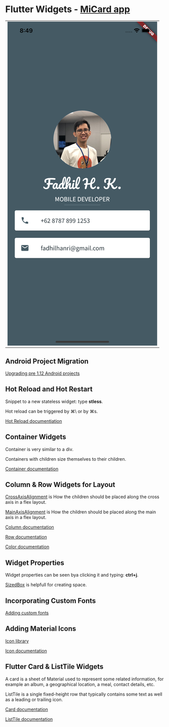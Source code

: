 # Flutter Widgets - [MiCard app](https://github.com/londonappbrewery/mi_card_flutter)

|                        |
|:----------------------:|
| ![](images/img_1.png)  |

## Android Project Migration

[Upgrading pre 1.12 Android projects](https://flutter.dev/go/android-project-migration)

## Hot Reload and Hot Restart

Snippet to a new stateless widget: type **stless**.

Hot reload can be triggered by ⌘\ or by ⌘s.

[Hot Reload documentiation](https://flutter.dev/docs/development/tools/hot-reload)

## Container Widgets

Container is very similar to a div.

Containers with children size themselves to their children.

[Container documentation](https://api.flutter.dev/flutter/widgets/Container-class.html)

## Column & Row Widgets for Layout

[CrossAxisAlignment](https://api.flutter.dev/flutter/rendering/CrossAxisAlignment-class.html) is How the children should be placed along the cross axis in a flex layout.

[MainAxisAlignment](https://api.flutter.dev/flutter/rendering/MainAxisAlignment-class.html) is How the children should be placed along the main axis in a flex layout.

[Column documentation](https://api.flutter.dev/flutter/widgets/Column-class.html)

[Row documentation](https://api.flutter.dev/flutter/widgets/Row-class.html)

[Color documentation](https://api.flutter.dev/flutter/dart-ui/Color-class.html)

## Widget Properties

Widget properties can be seen bya clicking it and typing: **ctrl+j**.

[SizedBox](https://api.flutter.dev/flutter/widgets/SizedBox-class.html) is helpfull for creating space.

## Incorporating Custom Fonts 

[Adding custom fonts](https://flutter.dev/docs/cookbook/design/fonts#from-packages)

## Adding Material Icons

[Icon library](https://www.materialpalette.com/icons)

[Icon documentation](https://api.flutter.dev/flutter/widgets/Icon-class.html)

## Flutter Card & ListTile Widgets

A card is a sheet of Material used to represent some related information, for example an album, a geographical location, a meal, contact details, etc.

ListTile is a single fixed-height row that typically contains some text as well as a leading or trailing icon.

[Card documentation](https://api.flutter.dev/flutter/material/Card-class.html)

[ListTile documentation](https://api.flutter.dev/flutter/material/ListTile-class.html)